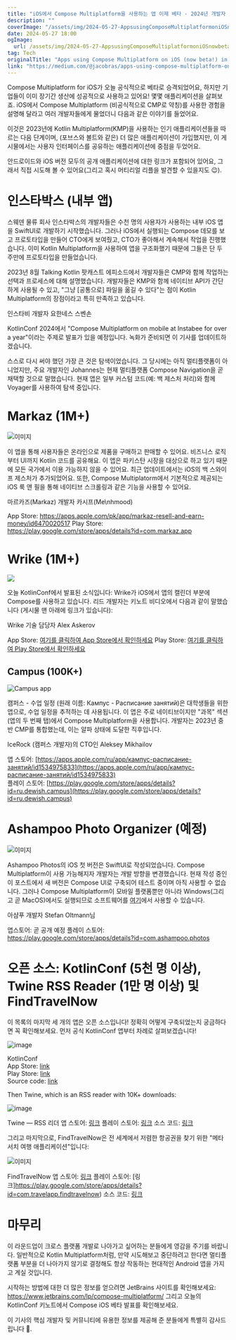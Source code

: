 ```yaml
---
title: "iOS에서 Compose Multiplatform을 사용하는 앱 이제 베타 - 2024년 개발자 인사이트"
description: ""
coverImage: "/assets/img/2024-05-27-AppsusingComposeMultiplatformoniOSnowbetain2024developerinsights_0.png"
date: 2024-05-27 18:00
ogImage:
  url: /assets/img/2024-05-27-AppsusingComposeMultiplatformoniOSnowbetain2024developerinsights_0.png
tag: Tech
originalTitle: "Apps using Compose Multiplatform on iOS (now beta!) in 2024 — developer insights"
link: "https://medium.com/@jacobras/apps-using-compose-multiplatform-on-ios-now-beta-in-2024-developer-insights-fe24b224d754"
---
```


Compose Multiplatform for iOS가 오늘 공식적으로 베타로 승격되었어요, 하지만 기업들이 이미 장기간 생산에 성공적으로 사용하고 있어요! 몇몇 애플리케이션을 살펴보죠. iOS에서 Compose Multiplatform (비공식적으로 CMP로 약칭)를 사용한 경험을 설명해 달라고 여러 개발자들에게 물었더니 다음과 같은 이야기를 들었어요.

이것은 2023년에 Kotlin Multiplatform(KMP)을 사용하는 인기 애플리케이션들을 따르는 다음 단계이며, (포브스와 볼트와 같은) 더 많은 애플리케이션이 가입했지만, 이 게시물에서는 사용자 인터페이스를 공유하는 애플리케이션에 중점을 두었어요.

안드로이드와 iOS 버전 모두의 공개 애플리케이션에 대한 링크가 포함되어 있어요, 그래서 직접 시도해 볼 수 있어요(그리고 혹시 머티리얼 리플을 발견할 수 있을지도 😉).

<div class="content-ad"></div>

# 인스타박스 (내부 앱)

스웨덴 물류 회사 인스타박스의 개발자들은 수천 명의 사용자가 사용하는 내부 iOS 앱을 SwiftUI로 개발하기 시작했습니다. 그러나 iOS에서 실행되는 Compose 데모를 보고 프로토타입을 만들어 CTO에게 보여줬고, CTO가 좋아해서 계속해서 작업을 진행했습니다. 이미 Kotlin Multiplatform을 사용하여 앱을 구조화했기 때문에 그들은 단 두 주만에 프로토타입을 만들었습니다.

2023년 8월 Talking Kotlin 팟캐스트 에피소드에서 개발자들은 CMP와 함께 작업하는 선택과 프로세스에 대해 설명했습니다. 개발자들은 KMP와 함께 네이티브 API가 간단하게 사용될 수 있고, "그냥 [공통으로] 파일을 옮길 수 있다"는 점이 Kotlin Multiplatform의 장점이라고 특히 만족하고 있습니다.

인스타비 개발자 요한네스 스벤손

<div class="content-ad"></div>

KotlinConf 2024에서 "Compose Multiplatform on mobile at Instabee for over a year"이라는 주제로 발표가 있을 예정입니다. 녹화가 준비되면 이 기사를 업데이트하겠습니다.

스스로 다시 써야 했던 가장 큰 것은 탐색이었습니다. 그 당시에는 아직 멀티플랫폼이 아니었지만, 주요 개발자인 Johannes는 현재 멀티플랫폼 Compose Navigation을 곧 채택할 것으로 말했습니다. 현재 앱은 일부 커스텀 코드(예: 백 제스처 처리)와 함께 Voyager를 사용하여 탐색 중입니다.

# Markaz (1M+)

![이미지](/assets/img/2024-05-27-AppsusingComposeMultiplatformoniOSnowbetain2024developerinsights_1.png)

<div class="content-ad"></div>

이 앱을 통해 사용자들은 온라인으로 제품을 구매하고 판매할 수 있어요. 비즈니스 로직부터 UI까지 Kotlin 코드를 공유해요. 이 앱은 파키스탄 시장을 대상으로 하고 있기 때문에 모든 국가에서 이용 가능하지 않을 수 있어요. 최근 업데이트에서는 iOS의 백 스와이프 제스처가 추가되었어요. 또한, Compose Multiplatorm에서 기본적으로 제공되는 iOS 룩 앤 필을 통해 네이티브 스크롤링과 같은 기능을 사용할 수 있어요.

마르카즈(Markaz) 개발자 카시프(Me\nhmood)

App Store: https://apps.apple.com/pk/app/markaz-resell-and-earn-money/id6470020517 Play Store: https://play.google.com/store/apps/details?id=com.markaz.app

# Wrike (1M+)

<div class="content-ad"></div>

<img src="/assets/img/2024-05-27-AppsusingComposeMultiplatformoniOSnowbetain2024developerinsights_2.png" />

오늘 KotlinConf에서 발표된 소식입니다: Wrike가 iOS에서 앱의 캘린더 부분에 Compose를 사용하고 있습니다. 리드 개발자는 키노트 비디오에서 다음과 같이 말했습니다 (게시물 맨 아래에 링크가 있습니다):

Wrike 기술 담당자 Alex Askerov

App Store: [여기를 클릭하여 App Store에서 확인하세요](https://apps.apple.com/ms/app/wrike-work-as-one/id890048871)
Play Store: [여기를 클릭하여 Play Store에서 확인하세요](https://play.google.com/store/apps/details?id=com.wrike)

<div class="content-ad"></div>

## Campus (100K+)

![Campus app](/assets/img/2024-05-27-AppsusingComposeMultiplatformoniOSnowbetain2024developerinsights_3.png)

캠퍼스 - 수업 일정 (원래 이름: Кампус - Расписание занятий)은 대학생들을 위한 앱으로, 수업 일정을 추적하는 데 사용됩니다. 이 앱은 주로 네이티브이지만 "과목" 섹션(앱의 두 번째 탭)에서 Compose Multiplatform을 사용합니다. 개발자는 2023년 중반 CMP를 통합했는데, 이는 알파 상태에 도달한 직후입니다.

IceRock (캠퍼스 개발자)의 CTO인 Aleksey Mikhailov

<div class="content-ad"></div>

앱 스토어: [https://apps.apple.com/ru/app/кампус-расписание-занятий/id1534975833](https://apps.apple.com/ru/app/кампус-расписание-занятий/id1534975833)  
플레이 스토어: [https://play.google.com/store/apps/details?id=ru.dewish.campus](https://play.google.com/store/apps/details?id=ru.dewish.campus)

# Ashampoo Photo Organizer (예정)

![이미지](/assets/img/2024-05-27-AppsusingComposeMultiplatformoniOSnowbetain2024developerinsights_4.png)

Ashampoo Photos의 iOS 첫 버전은 SwiftUI로 작성되었습니다. Compose Multiplatform이 사용 가능해지자 개발자는 개발 방향을 변경했습니다. 현재 작성 중인 이 포스트에서 새 버전은 Compose UI로 구축되어 테스트 중이며 아직 사용할 수 없습니다. 그러나 Compose Multiplatform이 모바일 플랫폼뿐만 아니라 Windows(그리고 곧 MacOS)에서도 실행되므로 소프트웨어를 [여기](https://www.ashampoo.com/photo-organizer)에서 사용할 수 있습니다.

<div class="content-ad"></div>

아샴푸 개발자 Stefan Oltmann님

앱스토어: 곧 공개 예정
플레이 스토어: https://play.google.com/store/apps/details?id=com.ashampoo.photos

# 오픈 소스: KotlinConf (5천 명 이상), Twine RSS Reader (1만 명 이상) 및 FindTravelNow

이 목록의 마지막 세 개의 앱은 오픈 소스입니다! 정확히 어떻게 구축되었는지 궁금하다면 꼭 확인해보세요. 먼저 공식 KotlinConf 앱부터 차례로 살펴보겠습니다!

<div class="content-ad"></div>

![image](/assets/img/2024-05-27-AppsusingComposeMultiplatformoniOSnowbetain2024developerinsights_5.png)

KotlinConf  
App Store: [link](https://apps.apple.com/us/app/kotlinconf/id1299196584)  
Play Store: [link](https://play.google.com/store/apps/details?id=com.jetbrains.kotlinconf)  
Source code: [link](https://github.com/JetBrains/kotlinconf-app)

Then Twine, which is an RSS reader with 10K+ downloads:

![image](/assets/img/2024-05-27-AppsusingComposeMultiplatformoniOSnowbetain2024developerinsights_6.png)

<div class="content-ad"></div>

Twine — RSS 리더
앱 스토어: [링크](https://apps.apple.com/us/app/twine-rss-reader/id6465694958)
플레이 스토어: [링크](https://play.google.com/store/apps/details?id=dev.sasikanth.rss.reader)
소스 코드: [링크](https://github.com/msasikanth/twine)

그리고 마지막으로, FindTravelNow은 전 세계에서 저렴한 항공권을 찾기 위한 "메타서치 여행 애플리케이션"입니다:

![이미지](/assets/img/2024-05-27-AppsusingComposeMultiplatformoniOSnowbetain2024developerinsights_7.png)

FindTravelNow
앱 스토어: [링크](https://apps.apple.com/gr/app/findtravelnow/id6471192930)
플레이 스토어: [링크]https://play.google.com/store/apps/details?id=com.travelapp.findtravelnow)
소스 코드: [링크](https://github.com/mirzemehdi/FindTravelNow-KMM)

<div class="content-ad"></div>

# 마무리

이 라운드업이 크로스 플랫폼 개발로 나아가고 싶어하는 분들에게 영감을 주기를 바랍니다. 일반적으로 Kotlin Multiplatform처럼, 만약 시도해보고 중단하려고 한다면 멀티플랫폼 부분을 더 나아가지 않기로 결정해도 항상 작동하는 현대적인 Android 앱을 가지고 계실 것입니다.

시작하는 방법에 대한 더 많은 정보를 얻으려면 JetBrains 사이트를 확인해보세요: https://www.jetbrains.com/lp/compose-multiplatform/ 그리고 오늘의 KotlinConf 키노트에서 Compose iOS 베타 발표를 확인해보세요.

이 기사의 핵심 개발자 및 커뮤니티에 유용한 정보를 제공해 준 분들에게 특별히 감사드립니다 🚀.

